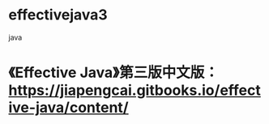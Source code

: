 # effectivejava3
java

# 《Effective Java》第三版中文版：https://jiapengcai.gitbooks.io/effective-java/content/
